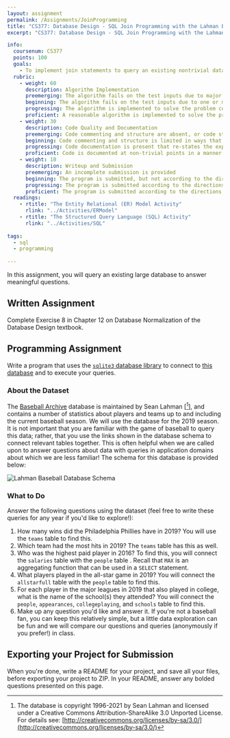 ```yaml
---
layout: assignment
permalink: /Assignments/JoinProgramming
title: "CS377: Database Design - SQL Join Programming with the Lahman Baseball Database"
excerpt: "CS377: Database Design - SQL Join Programming with the Lahman Baseball Database"

info:
  coursenum: CS377
  points: 100
  goals:
    - To implement join statements to query an existing nontrivial database
  rubric:
    - weight: 60
      description: Algorithm Implementation
      preemerging: The algorithm fails on the test inputs due to major issues, or the program fails to compile and/or run
      beginning: The algorithm fails on the test inputs due to one or more minor issues
      progressing: The algorithm is implemented to solve the problem correctly according to given test inputs, but would fail if executed in a general case due to a minor issue or omission in the algorithm design or implementation
      proficient: A reasonable algorithm is implemented to solve the problem which correctly solves the problem according to the given test inputs, and would be reasonably expected to solve the problem in the general case
    - weight: 30
      description: Code Quality and Documentation
      preemerging: Code commenting and structure are absent, or code structure departs significantly from best practice, and/or the code departs significantly from the style guide
      beginning: Code commenting and structure is limited in ways that reduce the readability of the program, and/or there are minor departures from the style guide
      progressing: Code documentation is present that re-states the explicit code definitions, and/or code is written that mostly adheres to the style guide
      proficient: Code is documented at non-trivial points in a manner that enhances the readability of the program, and code is written according to the style guide
    - weight: 10
      description: Writeup and Submission
      preemerging: An incomplete submission is provided
      beginning: The program is submitted, but not according to the directions in one or more ways (for example, because it is lacking a readme writeup or missing answers to written questions)
      progressing: The program is submitted according to the directions with a minor omission or correction needed, including a readme writeup describing the solution and answering nearly all questions posed in the instructions
      proficient: The program is submitted according to the directions, including a readme writeup describing the solution and answering all questions posed in the instructions
  readings:
    - rtitle: "The Entity Relational (ER) Model Activity"
      rlink: "../Activities/ERModel"
    - rtitle: "The Structured Query Language (SQL) Activity"
      rlink: "../Activities/SQL"    
      
tags:
  - sql
  - programming
  
---
```


In this assignment, you will query an existing large database to answer meaningful questions.

## Written Assignment

Complete Exercise 8 in Chapter 12 on Database Normalization of the Database Design textbook.

## Programming Assignment

Write a program that uses the [`sqlite3` database library](https://docs.python.org/3/library/sqlite3.html) to connect to [this database](
https://github.com/WebucatorTraining/lahman-baseball-mysql/raw/master/lahmansbaseballdb.sqlite) and to execute your queries.

### About the Dataset
The [Baseball Archive](http://www.seanlahman.com/baseball-archive/statistics/) database is maintained by Sean Lahman \[[^1]\], and contains a number of statistics about players and teams up to and including the current baseball season.  We will use the database for the 2019 season.  It is not important that you are familiar with the game of baseball to query this data; rather, that you use the links shown in the database schema to connect relevant tables together.  This is often helpful when we are called upon to answer questions about data with queries in application domains about which we are less familiar!  The schema for this database is provided below:

![Lahman Baseball Database Schema](../images/asmt-joinprogramming/lahmansbaseballdb.sqlite.png)

### What to Do
Answer the following questions using the dataset (feel free to write these queries for any year if you'd like to explore!):

1. How many wins did the Philadelphia Phillies have in 2019?  You will use the `teams` table to find this.
2. Which team had the most hits in 2019?  The `teams` table has this as well.
3. Who was the highest paid player in 2016?  To find this, you will connect the `salaries` table with the `people` table .  Recall that `MAX` is an aggregating function that can be used in a `SELECT` statement.
4. What players played in the all-star game in 2019?  You will connect the `allstarfull` table with the `people` table to find this.
5. For each player in the major leagues in 2019 that also played in college, what is the name of the school(s) they attended?  You will connect the `people`, `appearances`, `collegeplaying`, and `schools` table to find this.
6. Make up any question you'd like and answer it.  If you're not a baseball fan, you can keep this relatively simple, but a little data exploration can be fun and we will compare our questions and queries (anonymously if you prefer!) in class.

## Exporting your Project for Submission

When you're done, write a README for your project, and save all your files, before exporting your project to ZIP.  In your README, answer any bolded questions presented on this page.  

[^1]: The database is copyright 1996-2021 by Sean Lahman and licensed under a Creative Commons Attribution-ShareAlike 3.0 Unported License.  For details see: [http://creativecommons.org/licenses/by-sa/3.0/](http://creativecommons.org/licenses/by-sa/3.0/)
